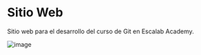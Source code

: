# Sitio Web

Sitio web para el desarrollo del curso de Git en Escalab Academy.

![image](https://github.com/user-attachments/assets/29c936c0-5c11-42da-a771-a32081889169)
